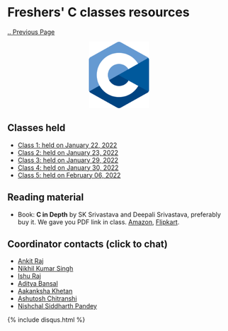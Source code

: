 # Freshers' C classes resources

[.. Previous Page](..)

<div align="center"><img src="C_logo.png" height="150"/></div>

## Classes held

- [Class 1: held on January 22, 2022](2022_01_22_CClass-1)
- [Class 2: held on January 23, 2022](2022_01_23_CClass-2)
- [Class 3: held on January 29, 2022](2022_01_29_CClass-3)
- [Class 4: held on January 30, 2022](2022_01_30_CClass-4)
- [Class 5: held on February 06, 2022](2022_02_06_CClass-5)


## Reading material

- Book: **C in Depth** by SK Srivastava and Deepali Srivastava, preferably buy it. We gave you PDF link in  class. [Amazon](https://www.amazon.in/C-Depth-Deepali-Srivastava/dp/8183330487), [Flipkart](https://www.flipkart.com/c-in-depth/p/itmdxu9ywzbxrgvd).

## Coordinator contacts (click to chat)
-   [Ankit Raj](https://teams.microsoft.com/l/chat/0/0?users=ankit.r@mnnit.ac.in)
-   [Nikhil Kumar Singh](https://teams.microsoft.com/l/chat/0/0?users=nikhil.k@mnnit.ac.in)
-   [Ishu Raj](https://teams.microsoft.com/l/chat/0/0?users=ishu.raj@mnnit.ac.in)
-   [Aditya Bansal](https://teams.microsoft.com/l/chat/0/0?users=aditya.bansal@mnnit.ac.in)
-   [Aakanksha Khetan](https://teams.microsoft.com/l/chat/0/0?users=aakansha.khetan@mnnit.ac.in)
-   [Ashutosh Chitranshi](https://teams.microsoft.com/l/chat/0/0?users=ashutosh.chitranshi@mnnit.ac.in)
-   [Nishchal Siddharth Pandey](https://teams.microsoft.com/l/chat/0/0?users=nishchal.siddharth@mnnit.ac.in)

{% include disqus.html %}
